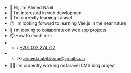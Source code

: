 - 👋 Hi, I’m Ahmed Nabil
- 👀 I’m interested in web development
- 🌱 I’m currently learning Laravel
- 🕐 I'm looking forward to learning Vue.js in the near future
- 💞️ I’m looking to collaborate on web app projects
- 📫 How to reach me :
- - 📞 <a href="wa.me/+201002274712" target="_blank">+201 002 274 712</a>
- - ✉️ ahmed.nabil.home@gmail.com
- 🧑‍💻 I’m currently working on laravel CMS blog project


<!---
nobel-512/nobel-512 is a ✨ special ✨ repository because its `README.md` (this file) appears on your GitHub profile.
You can click the Preview link to take a look at your changes.
--->
